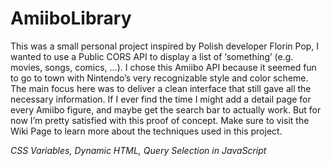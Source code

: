# AmiiboLibrary

This was a small personal project inspired by Polish developer Florin Pop, I wanted to use a Public CORS API to display a list of ‘something’ (e.g. movies, songs, comics, …). I chose this Amiibo API because it seemed fun to go to town with Nintendo’s very recognizable style and color scheme. The main focus here was to deliver a clean interface that still gave all the necessary information.
If I ever find the time I might add a detail page for every Amiibo figure, and maybe get the search bar to actually work. But for now I’m pretty satisfied with this proof of concept.
Make sure to visit the Wiki Page to learn more about the techniques used in this project.

*CSS Variables, Dynamic HTML, Query Selection in JavaScript*

